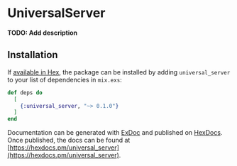 # UniversalServer

**TODO: Add description**

## Installation

If [available in Hex](https://hex.pm/docs/publish), the package can be installed
by adding `universal_server` to your list of dependencies in `mix.exs`:

```elixir
def deps do
  [
    {:universal_server, "~> 0.1.0"}
  ]
end
```

Documentation can be generated with [ExDoc](https://github.com/elixir-lang/ex_doc)
and published on [HexDocs](https://hexdocs.pm). Once published, the docs can
be found at [https://hexdocs.pm/universal_server](https://hexdocs.pm/universal_server).

